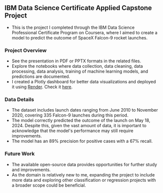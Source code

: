 ## IBM Data Science Certificate Applied Capstone Project
* This is the project I completed through the IBM Data Science Professional Certificate Program on Coursera, where I aimed to create a model to predict the outcome of SpaceX   Falcon-9 rocket launches.

### Project Overview
* See the presentation in PDF or PPTX formats in the related files.
* Explore the notebooks where data collection, data cleaning, data processing, data analysis, training of machine learning models, and predictions are documented.
* I created a Plotly dashboard for better data visualizations and deployed it using [Render](https://render.com/). Check it [here](https://ibm-data-science-applied-capstone.onrender.com/).
### Data Details
* The dataset includes launch dates ranging from June 2010 to November 2020, covering 335 Falcon-9 launches during this period.
* The model correctly predicted the outcome of the launch on May 18, 2024. Despite this, given the vast amount of data, it is important to acknowledge that the model's performance may still require improvements.
* The model has an 89% precision for positive cases with a 67% recall.
### Future Work
* The available open-source data provides opportunities for further study and improvements.
* As the domain is relatively new to me, expanding the project to include more data and exploring other classification or regression projects with a broader scope could be beneficial.
